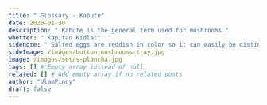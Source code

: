 ```yaml
---
title: " Glossary - Kabute"
date: 2020-01-30
description: " Kabute is the general term used for mushrooms."
whetter: " Kapitan Kidlat"
sidenote: " Salted eggs are reddish in color so it can easily be distinguished from the regular fresh or boiled eggs."
sideImage: /images/button-mushrooms-tray.jpg
image: /images/setas-plancha.jpg
tags: [] # Empty array instead of null
related: [] # Add empty array if no related posts
author: "UlamPinoy"
draft: false
---
```


